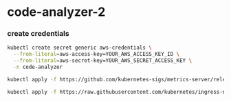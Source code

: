 # code-analyzer-2


### create credentials

```bash
kubectl create secret generic aws-credentials \
  --from-literal=aws-access-key=YOUR_AWS_ACCESS_KEY_ID \
  --from-literal=aws-secret-key=YOUR_AWS_SECRET_ACCESS_KEY \
  -n code-analyzer
```


```bash
kubectl apply -f https://github.com/kubernetes-sigs/metrics-server/releases/latest/download/components.yaml
```

```bash
kubectl apply -f https://raw.githubusercontent.com/kubernetes/ingress-nginx/main/deploy/static/provider/cloud/deploy.yaml
```